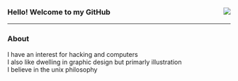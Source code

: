 ### Hello! Welcome to my GitHub <img align=right src="https://komarev.com/ghpvc/?username=mausn1&color=lightgrey"/>
***
 ### About<br />

I have an interest for hacking and computers<br />
I also like dwelling in graphic design but primarly illustration<br />
I believe in the unix philosophy

